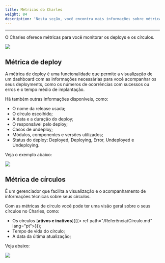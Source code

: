 ```yaml
---
title: Métricas do Charles
weight: 84
description: 'Nesta seção, você encontra mais informações sobre métricas do Charles.'
---
```


---

O Charles oferece métricas para você monitorar os deploys e os círculos. 

![](/shared/metrics-circ-e-deplo.png)

## **Métrica de deploy**

A métrica de deploy é uma funcionalidade que permite a visualização de um dashboard com as informações necessárias para você acompanhar os seus deployments,  como os números de ocorrências com sucessos ou erros e o tempo médio de implantação.

Há também outras informações disponíveis, como: 

* O nome da release usada;
* O círculo escolhido;
* A data e a duração do deploy;
* O responsável pelo deploy;
* Casos de undeploy;
* Módulos, componentes e versões utilizados;
* Status do deploy: Deployed, Deploying, Error, Undeployed e Undeploying.

Veja o exemplo abaixo: 

![](/shared/deploy.gif)

## **Métrica de círculos** 

É um gerenciador que facilita a visualização e o acompanhamento de informações técnicas sobre seus círculos.

Com as métricas de círculo você pode ter uma visão geral sobre o seus círculos no Charles, como:

* Os círculos [**ativos e inativos**]({{< ref path="/Referência/Círculo.md" lang="pt">}});
* Tempo de vida do círculo;
* A data da última atualização;

Veja abaixo:

![](/shared/erro%20%281%29.gif)